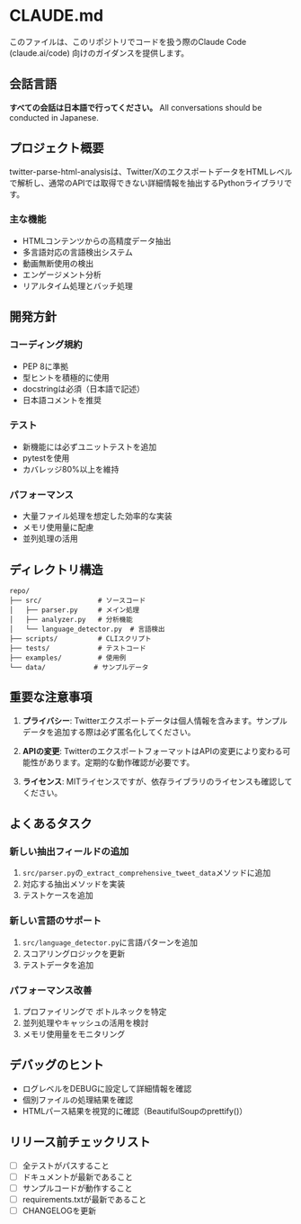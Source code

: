 # CLAUDE.md

このファイルは、このリポジトリでコードを扱う際のClaude Code (claude.ai/code) 向けのガイダンスを提供します。

## 会話言語

**すべての会話は日本語で行ってください。** All conversations should be conducted in Japanese.

## プロジェクト概要

twitter-parse-html-analysisは、Twitter/XのエクスポートデータをHTMLレベルで解析し、通常のAPIでは取得できない詳細情報を抽出するPythonライブラリです。

### 主な機能
- HTMLコンテンツからの高精度データ抽出
- 多言語対応の言語検出システム
- 動画無断使用の検出
- エンゲージメント分析
- リアルタイム処理とバッチ処理

## 開発方針

### コーディング規約
- PEP 8に準拠
- 型ヒントを積極的に使用
- docstringは必須（日本語で記述）
- 日本語コメントを推奨

### テスト
- 新機能には必ずユニットテストを追加
- pytestを使用
- カバレッジ80%以上を維持

### パフォーマンス
- 大量ファイル処理を想定した効率的な実装
- メモリ使用量に配慮
- 並列処理の活用

## ディレクトリ構造

```
repo/
├── src/              # ソースコード
│   ├── parser.py     # メイン処理
│   ├── analyzer.py   # 分析機能
│   └── language_detector.py  # 言語検出
├── scripts/          # CLIスクリプト
├── tests/            # テストコード
├── examples/         # 使用例
└── data/            # サンプルデータ
```

## 重要な注意事項

1. **プライバシー**: Twitterエクスポートデータは個人情報を含みます。サンプルデータを追加する際は必ず匿名化してください。

2. **APIの変更**: TwitterのエクスポートフォーマットはAPIの変更により変わる可能性があります。定期的な動作確認が必要です。

3. **ライセンス**: MITライセンスですが、依存ライブラリのライセンスも確認してください。

## よくあるタスク

### 新しい抽出フィールドの追加
1. `src/parser.py`の`_extract_comprehensive_tweet_data`メソッドに追加
2. 対応する抽出メソッドを実装
3. テストケースを追加

### 新しい言語のサポート
1. `src/language_detector.py`に言語パターンを追加
2. スコアリングロジックを更新
3. テストデータを追加

### パフォーマンス改善
1. プロファイリングで ボトルネックを特定
2. 並列処理やキャッシュの活用を検討
3. メモリ使用量をモニタリング

## デバッグのヒント

- ログレベルをDEBUGに設定して詳細情報を確認
- 個別ファイルの処理結果を確認
- HTMLパース結果を視覚的に確認（BeautifulSoupのprettify()）

## リリース前チェックリスト

- [ ] 全テストがパスすること
- [ ] ドキュメントが最新であること
- [ ] サンプルコードが動作すること
- [ ] requirements.txtが最新であること
- [ ] CHANGELOGを更新